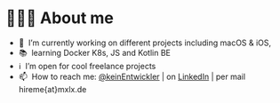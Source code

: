 # 🧑🏻‍💻 About me

- 💪 &nbsp;I’m currently working on different projects including macOS & iOS,
- 📚 &nbsp;learning Docker K8s, JS and Kotlin BE
- ℹ️ &nbsp;I’m open for cool freelance projects
- 📫 &nbsp;How to reach me: [@keinEntwickler](https://twitter.com/keinEntwickler) | on [LinkedIn](https://www.linkedin.com/in/marco-lombardi-nixdev/) | per mail hireme{at}mxlx.de
